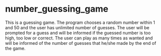 # number_guessing_game
This is a guessing game. The program chooses a random number within 1 and 50 and the user has unlimited number of guesses. The user will be prompted for a guess and will be informed if the guessed number is too high, too low or correct. The user can play as many times as wanted and will be informed of the number of guesses that he/she made by the end of the game.
